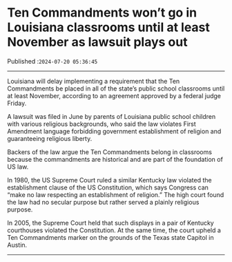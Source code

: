# Ten Commandments won’t go in Louisiana classrooms until at least November as lawsuit plays out

Published :`2024-07-20 05:36:45`

---

Louisiana will delay implementing a requirement that the Ten Commandments be placed in all of the state’s public school classrooms until at least November, according to an agreement approved by a federal judge Friday.

A lawsuit was filed in June by parents of Louisiana public school children with various religious backgrounds, who said the law violates First Amendment language forbidding government establishment of religion and guaranteeing religious liberty.

Backers of the law argue the Ten Commandments belong in classrooms because the commandments are historical and are part of the foundation of US law.

In 1980, the US Supreme Court ruled a similar Kentucky law violated the establishment clause of the US Constitution, which says Congress can “make no law respecting an establishment of religion.” The high court found the law had no secular purpose but rather served a plainly religious purpose.

In 2005, the Supreme Court held that such displays in a pair of Kentucky courthouses violated the Constitution. At the same time, the court upheld a Ten Commandments marker on the grounds of the Texas state Capitol in Austin.

---

